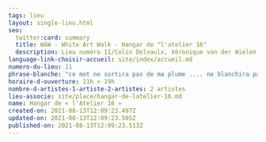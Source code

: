```yaml
---
tags: lieu
layout: single-lieu.html
seo:
  twitter:card: summary
  title: WAW - White Art Walk - Hangar de "l'atelier 16"
  description: Lieu numéro 11/Colin Delvaulx, Véronique van der Wielen
language-link-choisir-accueil: site/index/accueil.md
numero-du-lieu: 11
phrase-blanche: "ce mot ne sortira pas de ma plume .... ne blanchira pas vos lèvres "
horaire-d-ouverture: 11h > 19h
nombre-d-artistes-1-artiste-2-artistes: 2 artistes
lieu-associe: site/place/hangar-de-latelier-16.md
name: Hangar de « l'Atelier 16 »
created-on: 2021-08-13T12:09:23.497Z
updated-on: 2021-08-13T12:09:23.505Z
published-on: 2021-08-13T12:09:23.513Z
---
```


